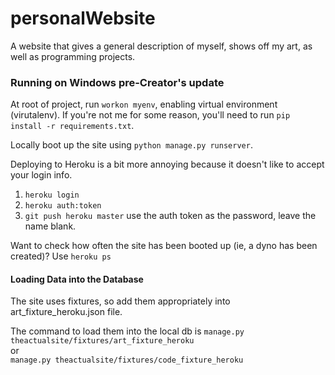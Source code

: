 # personalWebsite
A website that gives a general description of myself, shows off my art, as well as programming projects.

### Running on Windows pre-Creator's update

At root of project, run `workon myenv`, enabling virtual environment (virutalenv).
If you're not me for some reason, you'll need to run `pip install -r requirements.txt`.

Locally boot up the site using `python manage.py runserver`.

Deploying to Heroku is a bit more annoying because it doesn't like to accept your login info.
1. `heroku login`
2. `heroku auth:token`
3. `git push heroku master`
  use the auth token as the password, leave the name blank.


Want to check how often the site has been booted up (ie, a dyno has been created)?
Use `heroku ps`


#### Loading Data into the Database
The site uses fixtures, so add them appropriately into art_fixture_heroku.json file.

The command to load them into the local db is
`manage.py theactualsite/fixtures/art_fixture_heroku`  
or  
`manage.py theactualsite/fixtures/code_fixture_heroku`
